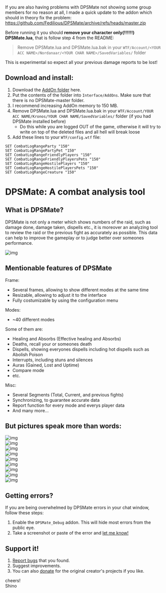 If you are also having problems with DPSMate not showing some group members for no reason at all, I made a quick update to the addon which should in theory fix the problem:
https://github.com/Fedilious/DPSMate/archive/refs/heads/master.zip

Before running it you should **remove your character only(!!!!!!) DPSMate.lua**, that is follow step 4 from the README:  
> Remove DPSMate.lua and DPSMate.lua.bak in your `WTF/Account/<YOUR ACC NAME>/Nordanaar/<YOUR CHAR NAME>/SavedVariables/` folder

This is experimental so expect all your previous damage reports to be lost!

## Download and install:
1. Download the [AddOn folder](https://github.com/Fedilious/DPSMate/archive/refs/heads/master.zip) here.
2. Put the contents of the folder into `Interface/AddOns`. Make sure that there is no DPSMate-master folder.
3. I recommend increasing AddOn memory to 150 MB.
4. Remove DPSMate.lua and DPSMate.lua.bak in your `WTF/Account/YOUR ACC NAME/Kronos/YOUR CHAR NAME/SavedVariables/` folder (if you had DPSMate installed before)
   - Do this while you are logged OUT of the game, otherwise it will try to write on top of the deleted files and all hell will break loose
5. Add these lines to your `WTF/config.wtf` file:
```
SET CombatLogRangeParty "150"  
SET CombatLogRangePartyPet "150"  
SET CombatLogRangeFriendlyPlayers "150"  
SET CombatLogRangeFriendlyPlayersPets "150"  
SET CombatLogRangeHostilePlayers "150"  
SET CombatLogRangeHostilePlayersPets "150"  
SET CombatLogRangeCreature "150"
```

# DPSMate: A combat analysis tool

## What is DPSMate?
DPSMate is not only a meter which shows numbers of the raid, such as damage done, damage taken, dispells etc., it is moreover an analyzing tool to review the raid or the previous fight as accurately as possible. This data can help to improve the gameplay or to judge better over someones performance.

![img](http://i.imgur.com/I7vgsIj.png)  

## Mentionable features of DPSMate
Frame:   
- Several frames, allowing to show different modes at the same time   
- Resizable, allowing to adjust it to the interface   
- Fully costumizable by using the configuration menu   

Modes:   
- ~40 different modes

Some of them are:   
- Healing and Absorbs (Effective healing and Absorbs)   
- Deaths, recall your or someones death   
- Dispells, showing everyones dispells including hot dispells such as Abolish Poison   
- Interrupts, including stuns and silences   
- Auras (Gained, Lost and Uptime)   
- Compare mode      
- etc.   

Misc:   
- Several Segments (Total, Current, and previous fights)   
- Synchronizing, to guarantee accurate data   
- Report function for every mode and everys player data    
- And many more...   

## But pictures speak more than words:   
![img](http://i.imgur.com/tjjeryJ.png)  
![img](http://i.imgur.com/MwPGjKk.png)  
![img](http://i.imgur.com/psYZ7ND.png)  
![img](http://i.imgur.com/3YaqUz0.png)  
![img](http://i.imgur.com/3YuNJaV.png)  
![img](http://i.imgur.com/79iyOov.png)  
![img](http://i.imgur.com/pnIia7A.png)  
![img](http://i.imgur.com/AObESgI.jpg)  
![img](http://i.imgur.com/jOTG3ip.png)  


## Getting errors?

If you are being overwhelmed by DPSMate errors in your chat window, follow these steps:
1. Enable the `DPSMate_Debug` addon. This will hide most errors from the public eye.
2. Take a screenshot or paste of the error and [let me know!](https://github.com/Fedilious/DPSMate/issues)

## Support it!
1. [Report bugs](https://github.com/Fedilious/DPSMate/issues) that you found.
2. Suggest improvements. 
3. You can also [donate](https://www.paypal.com/cgi-bin/webscr?cmd=_s-xclick&hosted_button_id=57SWBZ3B7RTTQ) for the original creator's projects if you like.

cheers!  
Shino
